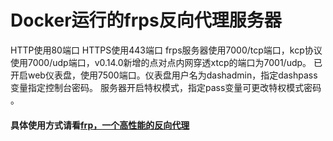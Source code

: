 Docker运行的frps反向代理服务器
==========
HTTP使用80端口 HTTPS使用443端口
frps服务器使用7000/tcp端口，kcp协议使用7000/udp端口，v0.14.0新增的点对点内网穿透xtcp的端口为7001/udp。
已开启web仪表盘，使用7500端口。仪表盘用户名为dashadmin，指定dashpass变量指定控制台密码。
服务器开启特权模式，指定pass变量可更改特权模式密码 。
#### 具体使用方式请看<a href="https://github.com/fatedier/frp/blob/master/README_zh.md">frp，一个高性能的反向代理</a>

